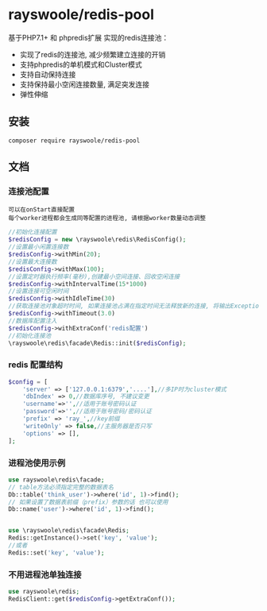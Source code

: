 # rayswoole/redis-pool

基于PHP7.1+ 和 phpredis扩展 实现的redis连接池：

* 实现了redis的连接池, 减少频繁建立连接的开销
* 支持phpredis的单机模式和Cluster模式
* 支持自动保持连接
* 支持保持最小空闲连接数量, 满足突发连接
* 弹性伸缩

## 安装
~~~
composer require rayswoole/redis-pool
~~~

## 文档

### 连接池配置
~~~
可以在onStart直接配置
每个worker进程都会生成同等配置的进程池, 请根据worker数量动态调整
~~~

```php
//初始化连接配置
$redisConfig = new \rayswoole\redis\RedisConfig();
//设置最小闲置连接数
$redisConfig->withMin(20);
//设置最大连接数
$redisConfig->withMax(100);
//设置定时器执行频率(毫秒),创建最小空间连接、回收空闲连接
$redisConfig->withIntervalTime(15*1000)
//设置连接可空闲时间
$redisConfig->withIdleTime(30)
//获取连接池对象超时时间, 如果连接池占满在指定时间无法释放新的连接, 将输出Exception, 需要自行捕获
$redisConfig->withTimeout(3.0)
//数据库配置注入
$redisConfig->withExtraConf('redis配置')
//初始化连接池
\rayswoole\redis\facade\Redis::init($redisConfig);
```

### redis 配置结构
```php
$config = [
    'server' => ['127.0.0.1:6379','....'],//多IP时为cluster模式
    'dbIndex' => 0,//数据库序号, 不建议变更
    'username'=>'',//适用于账号密码认证
    'password'=>'',//适用于账号密码/密码认证
    'prefix' => 'ray_',//key前缀
    'writeOnly' => false,//主服务器是否只写
    'options' => [],
];
```

### 进程池使用示例
```php
use rayswoole\redis\facade;
// table方法必须指定完整的数据表名
Db::table('think_user')->where('id', 1)->find();
// 如果设置了数据表前缀（prefix）参数的话 也可以使用
Db::name('user')->where('id', 1)->find();


use \rayswoole\redis\facade\Redis;
Redis::getInstance()->set('key', 'value');
//或者
Redis::set('key', 'value');

```

### 不用进程池单独连接
```php
use rayswoole\redis;
RedisClient::get($redisConfig->getExtraConf());
```

